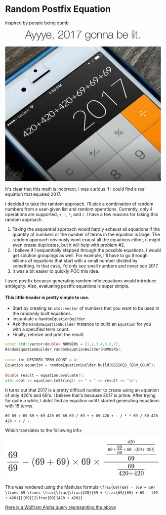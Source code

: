 # Random Postfix Equation
Inspired by people being dumb
![alt tag](imageForReadme/2017Lit.jpg)

It's clear that this math is incorrect. I was curious if I could find a real equation that equaled 2017.

I decided to take the random approach. I'll pick a combination of random numbers from a user-given list and random operations. Currently, only 4 operations are supported, `+`, `-`, `*`, and `/`. I have a few reasons for taking this random approach.

1. Taking the sequential approach would hardly exhaust all equations if the quantity of numbers or the number of terms in the equation is large. The random approach obviously wont exaust all the equations either, it might even create duplicates, but it will help with problem #2.
2. I believe if I sequentially stepped through the possible equations, I would get solution groupings as well. For example, I'll have to go through billions of equations that start with a small number divided by something. In that case, I'd only see small numbers and never see 2017.
3. It was a bit easier to quickly POC this idea.

I used postfix because generating random infix equations would introduce ambiguity. Also, evaluating postfix equations is super simple.

#### This little header is pretty simple to use.

* Start by creating an `std::vector` of numbers that you want to be used in the randomly built equations.
* Instantiate a `RandomEquationBuilder`.
* Ask the `RandomEquationBuilder` instance to build an `Equation` for you with a specified term count.
* Finally, retreive and print the result.

```c++
const std::vector<double> NUMBERS = {1,2,3,4,5,6,7};
RandomEquationBuilder randomEquationBuilder(NUMBERS);

const int DESIRED_TERM_COUNT = 4;
Equation equation = randomEquationBuilder.build(DESIRED_TERM_COUNT);

double result = equation.evaluate();
std::cout << equation.toString() << " = " << result << '\n';
```

It turns out that 2017 is a pretty difficult number to create using an equation of only 420's and 69's. I believe that's because 2017 is prime. After trying for quite a while, I didnt find an equation until I started generating equations with 16 terms.

`69 69 / 69 69 + 69 420 69 69 69 / 69 + + 69 420 + - / * * 69 / 69 420 420 + / / -`

Which translates to the following infix

![alt tag](imageForReadme/2017IsActuallyGonnaBeLitMathJax.PNG)

This was rendered using the MathJax formula `\frac{69}{69} - (69 + 69) \times 69 \times \frac{\frac{\frac{420}{69 + \frac{69}{69} + 69 - (69 + 420)}}{69}}{\frac{69}{420 + 420}}`

[Here is a Wolfram Alpha query representing the above](http://www.wolframalpha.com/input/?i=69+%2F+69+-+(69+%2B+69)+*+69+*+420+%2F+(69+%2B+69+%2F+69+%2B+69+-+(69+%2B+420))+%2F+69+%2F+(69+%2F+(420+%2B+420)))
